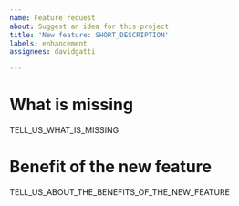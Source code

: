 ```yaml
---
name: Feature request
about: Suggest an idea for this project
title: 'New feature: SHORT_DESCRIPTION'
labels: enhancement
assignees: davidgatti

---
```


# What is missing

TELL_US_WHAT_IS_MISSING

# Benefit of the new feature

TELL_US_ABOUT_THE_BENEFITS_OF_THE_NEW_FEATURE

